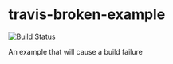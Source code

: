 # travis-broken-example

[![Build Status](https://travis-ci.org/kushalmangtani/travis-broken-example.svg?branch=master)](https://travis-ci.org/kushalmangtani/travis-broken-example)

An example that will cause a build failure

